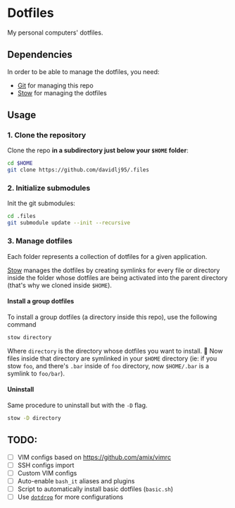 # Dotfiles

My personal computers' dotfiles.

## Dependencies

In order to be able to manage the dotfiles, you need:

- [Git](https://git-scm.org) for managing this repo
- [Stow][stow] for managing the dotfiles

[stow]: https://www.gnu.org/software/stow/

## Usage

### 1. Clone the repository

Clone the repo **in a subdirectory just below your `$HOME` folder**:

```sh
cd $HOME
git clone https://github.com/davidlj95/.files
```

### 2. Initialize submodules

Init the git submodules:

```sh
cd .files
git submodule update --init --recursive
```

### 3. Manage dotfiles

Each folder represents a collection of dotfiles for a given application.

[Stow][stow] manages the dotfiles by creating symlinks for every file or directory inside the folder whose dotfiles are
being activated into the parent directory (that's why we cloned inside `$HOME`).

#### Install a group dotfiles

To install a group dotfiles (a directory inside this repo), use the following command

```sh
stow directory
```

Where `directory` is the directory whose dotfiles you want to install. 🎉 Now files inside that directory are symlinked
in your `$HOME` directory (ie: if you stow `foo`, and there's `.bar` inside of `foo` directory, now `$HOME/.bar` is a
symlink to `foo/bar`).

#### Uninstall

Same procedure to uninstall but with the `-D` flag.

```sh
stow -D directory
```

## TODO:

- [ ] VIM configs based on https://github.com/amix/vimrc
- [ ] SSH configs import
- [ ] Custom VIM configs
- [ ] Auto-enable `bash_it` aliases and plugins
- [ ] Script to automatically install basic dotfiles (`basic.sh`)
- [ ] Use [`dotdrop`](https://github.com/deadc0de6/dotdrop) for more configurations
